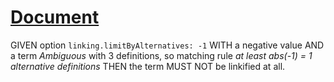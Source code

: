 # [Document](#document)

GIVEN option `linking.limitByAlternatives: -1` WITH a negative value
AND a term *Ambiguous* with 3 definitions, so matching rule *at least abs(-1) = 1 alternative definitions*
THEN the term MUST NOT be linkified at all.
